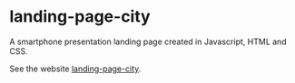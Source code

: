 # landing-page-city
 A smartphone presentation landing page created in Javascript, HTML and CSS.


See the website 
[landing-page-city](https://landing-page-city.netlify.app/).
